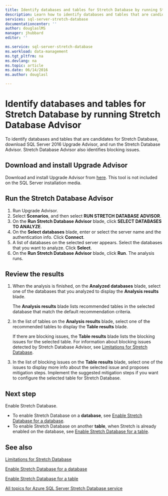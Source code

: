 ```yaml
---
title: Identify databases and tables for Stretch Database by running Stretch Database Advisor | Microsoft Docs
description: Learn how to identify databases and tables that are candidates for Stretch Database.
services: sql-server-stretch-database
documentationcenter: ''
author: douglaslMS
manager: jhubbard
editor: ''

ms.service: sql-server-stretch-database
ms.workload: data-management
ms.tgt_pltfrm: na
ms.devlang: na
ms.topic: article
ms.date: 06/14/2016
ms.author: douglasl

---
```

# <a name="identify-databases-and-tables-for-stretch-database-by-running-stretch-database-advisor"></a>Identify databases and tables for Stretch Database by running Stretch Database Advisor
To identify databases and tables that are candidates for Stretch Database, download SQL Server 2016 Upgrade Advisor, and run the Stretch Database Advisor. Stretch Database Advisor also identifies blocking issues.

## <a name="download-and-install-upgrade-advisor"></a>Download and install Upgrade Advisor
Download and install Upgrade Advisor from [here](http://go.microsoft.com/fwlink/?LinkID=613421). This tool is not included on the SQL Server installation media.

## <a name="run-the-stretch-database-advisor"></a>Run the Stretch Database Advisor
1. Run Upgrade Advisor.
2. Select **Scenarios**, and then select **RUN STRETCH DATABASE ADVISOR**.
3. On the **Run Stretch Database Advisor** blade, click **SELECT DATABASES TO ANALYZE**.
4. On the **Select databases** blade, enter or select the server name and the authentication info. Click **Connect**.
5. A list of databases on the selected server appears. Select the databases that you want to analyze. Click **Select**.
6. On the **Run Stretch Database Advisor** blade, click **Run**.  The analysis runs.

## <a name="review-the-results"></a>Review the results
1. When the analysis is finished, on the **Analyzed databases** blade, select one of the databases that you analyzed to display the **Analysis results** blade.
   
   The **Analysis results** blade lists recommended tables in the selected database that match the default recommendation criteria.
2. In the list of tables on the **Analysis results** blade, select one of the recommended tables to display the **Table results** blade.
   
   If there are blocking issues, the **Table results** blade lists the blocking issues for the selected table. For information about blocking issues detected by Stretch Database Advisor, see [Limitations for Stretch Database](sql-server-stretch-database-limitations.md).
3. In the list of blocking issues on the **Table results** blade, select one of the issues to display more info about the selected issue and proposes mitigation steps. Implement the suggested mitigation steps if you want to configure the selected table for Stretch Database.

## <a name="next-step"></a>Next step
Enable Stretch Database.

* To enable Stretch Database on a **database**, see [Enable Stretch Database for a database](sql-server-stretch-database-enable-database.md).
* To enable Stretch Database on another **table**, when Stretch is already enabled on the database, see [Enable Stretch Database for a table](sql-server-stretch-database-enable-table.md).

## <a name="see-also"></a>See also
[Limitations for Stretch Database](sql-server-stretch-database-limitations.md)

[Enable Stretch Database for a database](sql-server-stretch-database-enable-database.md)

[Enable Stretch Database for a table](sql-server-stretch-database-enable-table.md)

[All topics for Azure SQL Server Stretch Database service](sql-server-stretch-database-index-all-articles.md)

<!--HONumber=Oct16_HO2-->


